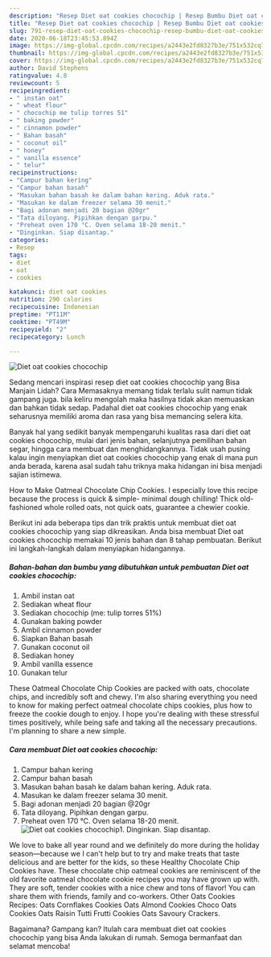 ```yaml
---
description: "Resep Diet oat cookies chocochip | Resep Bumbu Diet oat cookies chocochip Yang Bikin Ngiler"
title: "Resep Diet oat cookies chocochip | Resep Bumbu Diet oat cookies chocochip Yang Bikin Ngiler"
slug: 791-resep-diet-oat-cookies-chocochip-resep-bumbu-diet-oat-cookies-chocochip-yang-bikin-ngiler
date: 2020-06-18T23:45:53.894Z
image: https://img-global.cpcdn.com/recipes/a2443e2fd8327b3e/751x532cq70/diet-oat-cookies-chocochip-foto-resep-utama.jpg
thumbnail: https://img-global.cpcdn.com/recipes/a2443e2fd8327b3e/751x532cq70/diet-oat-cookies-chocochip-foto-resep-utama.jpg
cover: https://img-global.cpcdn.com/recipes/a2443e2fd8327b3e/751x532cq70/diet-oat-cookies-chocochip-foto-resep-utama.jpg
author: David Stephens
ratingvalue: 4.8
reviewcount: 5
recipeingredient:
- " instan oat"
- " wheat flour"
- " chocochip me tulip torres 51"
- " baking powder"
- " cinnamon powder"
- " Bahan basah"
- " coconut oil"
- " honey"
- " vanilla essence"
- " telur"
recipeinstructions:
- "Campur bahan kering"
- "Campur bahan basah"
- "Masukan bahan basah ke dalam bahan kering. Aduk rata."
- "Masukan ke dalam freezer selama 30 menit."
- "Bagi adonan menjadi 20 bagian @20gr"
- "Tata diloyang. Pipihkan dengan garpu."
- "Preheat oven 170 °C. Oven selama 18-20 menit."
- "Dinginkan. Siap disantap."
categories:
- Resep
tags:
- diet
- oat
- cookies

katakunci: diet oat cookies 
nutrition: 290 calories
recipecuisine: Indonesian
preptime: "PT11M"
cooktime: "PT49M"
recipeyield: "2"
recipecategory: Lunch

---
```



![Diet oat cookies chocochip](https://img-global.cpcdn.com/recipes/a2443e2fd8327b3e/751x532cq70/diet-oat-cookies-chocochip-foto-resep-utama.jpg)

Sedang mencari inspirasi resep diet oat cookies chocochip yang Bisa Manjain Lidah? Cara Memasaknya memang tidak terlalu sulit namun tidak gampang juga. bila keliru mengolah maka hasilnya tidak akan memuaskan dan bahkan tidak sedap. Padahal diet oat cookies chocochip yang enak seharusnya memiliki aroma dan rasa yang bisa memancing selera kita.

Banyak hal yang sedikit banyak mempengaruhi kualitas rasa dari diet oat cookies chocochip, mulai dari jenis bahan, selanjutnya pemilihan bahan segar, hingga cara membuat dan menghidangkannya. Tidak usah pusing kalau ingin menyiapkan diet oat cookies chocochip yang enak di mana pun anda berada, karena asal sudah tahu triknya maka hidangan ini bisa menjadi sajian istimewa.

How to Make Oatmeal Chocolate Chip Cookies. I especially love this recipe because the process is quick &amp; simple- minimal dough chilling! Thick old-fashioned whole rolled oats, not quick oats, guarantee a chewier cookie.


Berikut ini ada beberapa tips dan trik praktis untuk membuat diet oat cookies chocochip yang siap dikreasikan. Anda bisa membuat Diet oat cookies chocochip memakai 10 jenis bahan dan 8 tahap pembuatan. Berikut ini langkah-langkah dalam menyiapkan hidangannya.

<!--inarticleads1-->

##### Bahan-bahan dan bumbu yang dibutuhkan untuk pembuatan Diet oat cookies chocochip:

1. Ambil  instan oat
1. Sediakan  wheat flour
1. Sediakan  chocochip (me: tulip torres 51%)
1. Gunakan  baking powder
1. Ambil  cinnamon powder
1. Siapkan  Bahan basah
1. Gunakan  coconut oil
1. Sediakan  honey
1. Ambil  vanilla essence
1. Gunakan  telur


These Oatmeal Chocolate Chip Cookies are packed with oats, chocolate chips, and incredibly soft and chewy. I&#39;m also sharing everything you need to know for making perfect oatmeal chocolate chips cookies, plus how to freeze the cookie dough to enjoy. I hope you&#39;re dealing with these stressful times positively, while being safe and taking all the necessary precautions. I&#39;m planning to share a new simple. 

<!--inarticleads2-->

##### Cara membuat Diet oat cookies chocochip:

1. Campur bahan kering
1. Campur bahan basah
1. Masukan bahan basah ke dalam bahan kering. Aduk rata.
1. Masukan ke dalam freezer selama 30 menit.
1. Bagi adonan menjadi 20 bagian @20gr
1. Tata diloyang. Pipihkan dengan garpu.
1. Preheat oven 170 °C. Oven selama 18-20 menit.
<img src="//assets-global.cpcdn.com/assets/icons/button_play-2c75c40dde080a61004c1f40b05d8f140eaff45d7e9e6481dc71c63d2e7c4909.png" alt="Diet oat cookies chocochip">1. Dinginkan. Siap disantap.


We love to bake all year round and we definitely do more during the holiday season—because we I can&#39;t help but to try and make treats that taste delicious and are better for the kids, so these Healthy Chocolate Chip Cookies have. These chocolate chip oatmeal cookies are reminiscent of the old favorite oatmeal chocolate cookie recipes you may have grown up with. They are soft, tender cookies with a nice chew and tons of flavor! You can share them with friends, family and co-workers. Other Oats Cookies Recipes: Oats Cornflakes Cookies Oats Almond Cookies Choco Oats Cookies Oats Raisin Tutti Frutti Cookies Oats Savoury Crackers. 

Bagaimana? Gampang kan? Itulah cara membuat diet oat cookies chocochip yang bisa Anda lakukan di rumah. Semoga bermanfaat dan selamat mencoba!
